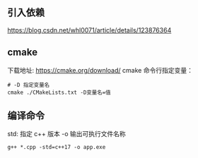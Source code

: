 ## 引入依赖
https://blog.csdn.net/whl0071/article/details/123876364

## cmake
下载地址: https://cmake.org/download/
cmake 命令行指定变量：
```shell
# -D 指定变量名
cmake ./CMakeLists.txt -D变量名=值
```


## 编译命令
std: 指定 c++ 版本
-o 输出可执行文件名称
```shell
g++ *.cpp -std=c++17 -o app.exe
```